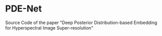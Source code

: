 # PDE-Net

Source Code of the paper "Deep Posterior Distribution-based Embedding for Hyperspectral Image Super-resolution"

